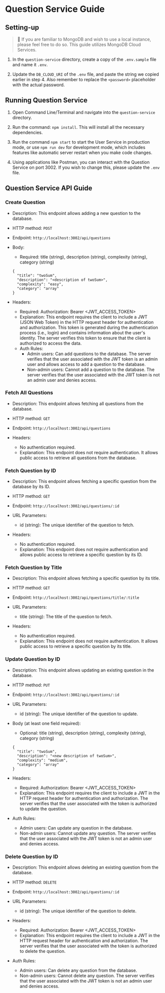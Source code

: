 # Question Service Guide

## Setting-up

> :notebook: If you are familiar to MongoDB and wish to use a local instance, please feel free to do so. This guide utilizes MongoDB Cloud Services.

1. In the `question-service` directory, create a copy of the `.env.sample` file and name it `.env`.

2. Update the `DB_CLOUD_URI` of the `.env` file, and paste the string we copied earlier in step 4. Also remember to replace the `<password>` placeholder with the actual password.

## Running Question Service

1. Open Command Line/Terminal and navigate into the `question-service` directory.

2. Run the command: `npm install`. This will install all the necessary dependencies.

3. Run the command `npm start` to start the User Service in production mode, or use `npm run dev` for development mode, which includes features like automatic server restart when you make code changes.

4. Using applications like Postman, you can interact with the Question Service on port 3002. If you wish to change this, please update the `.env` file.

## Question Service API Guide

### Create Question

- Description: This endpoint allows adding a new question to the database.

- HTTP method: `POST`

- Endpoint: `http://localhost:3002/api/questions`

- Body:

  - Required: title (string), description (string), complexity (string), category (string)
  ```
  {
    "title": "twoSum",
    "description": "<description of twoSum>",
    "complexity": "easy",
    "category": "array"
  }
  ```
- Headers:
  - Required: Authorization: Bearer <JWT_ACCESS_TOKEN>
  - Explanation: This endpoint requires the client to include a JWT (JSON Web Token) in the HTTP request header for authentication and authorization. This token is generated during the authentication process (i.e., login) and contains information about the user's identity. The server verifies this token to ensure that the client is authorized to access the data.
  - Auth Rules:
    - Admin users: Can add questions to the database. The server verifies that the user associated with the JWT token is an admin user and allows access to add a question to the database.
    - Non-admin users: Cannot add a question to the database. The server verifies that the user associated with the JWT token is not an admin user and denies access.

### Fetch All Questions
- Description: This endpoint allows fetching all questions from the database.

- HTTP method: `GET`

- Endpoint: `http://localhost:3002/api/questions`

- Headers:
  - No authentication required.
  - Explanation: This endpoint does not require authentication. It allows public access to retrieve all questions from the database.

### Fetch Question by ID
- Description: This endpoint allows fetching a specific question from the database by its ID.

- HTTP method: `GET`

- Endpoint: `http://localhost:3002/api/questions/:id`

- URL Parameters:
  - id (string): The unique identifier of the question to fetch.

- Headers:
  - No authentication required.
  - Explanation: This endpoint does not require authentication and allows public access to retrieve a specific question by its ID.

### Fetch Question by Title
- Description: This endpoint allows fetching a specific question by its title.

- HTTP method: `GET`

- Endpoint: `http://localhost:3002/api/questions/title/:title`

- URL Parameters:
  - title (string): The title of the question to fetch.

- Headers:
  - No authentication required.
  - Explanation: This endpoint does not require authentication. It allows public access to retrieve a specific question by its title.

### Update Question by ID
- Description: This endpoint allows updating an existing question in the database.

- HTTP method: `PUT`

- Endpoint: `http://localhost:3002/api/questions/:id`

- URL Parameters:
  - id (string): The unique identifier of the question to update.

- Body (at least one field required):
  - Optional: title (string), description (string), complexity (string), category (string)
  ```
  {
    "title": "twoSum",
    "description": "<new description of twoSum>",
    "complexity": "medium",
    "category": "array"
  }
  ```

- Headers:
  - Required: Authorization: Bearer <JWT_ACCESS_TOKEN>
  - Explanation: This endpoint requires the client to include a JWT in the HTTP request header for authentication and authorization. The server verifies that the user associated with the token is authorized to update the question.

- Auth Rules:
  - Admin users: Can update any question in the database.
  - Non-admin users: Cannot update any question. The server verifies that the user associated with the JWT token is not an admin user and denies access.

### Delete Question by ID
- Description: This endpoint allows deleting an existing question from the database.

- HTTP method: `DELETE`

- Endpoint: `http://localhost:3002/api/questions/:id`

- URL Parameters:
  - id (string): The unique identifier of the question to delete.

- Headers:
  - Required: Authorization: Bearer <JWT_ACCESS_TOKEN>
  - Explanation: This endpoint requires the client to include a JWT in the HTTP request header for authentication and authorization. The server verifies that the user associated with the token is authorized to delete the question.

- Auth Rules:
  - Admin users: Can delete any question from the database.
  - Non-admin users: Cannot delete any question. The server verifies that the user associated with the JWT token is not an admin user and denies access.